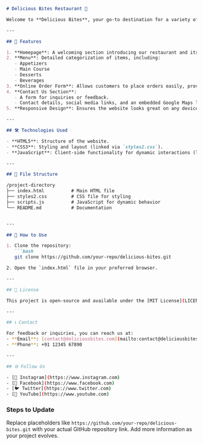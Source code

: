 ```markdown
# Delicious Bites Restaurant 🍴

Welcome to **Delicious Bites**, your go-to destination for a variety of delectable dishes and beverages. This website provides a complete experience of our restaurant, including our menu, online ordering, contact details, and more.

---

## 🌟 Features

1. **Homepage**: A welcoming section introducing our restaurant and its specialty.
2. **Menu**: Detailed categorization of items, including:
   - Appetizers
   - Main Course
   - Desserts
   - Beverages
3. **Online Order Form**: Allows customers to place orders easily, providing their details for delivery.
4. **Contact Us Section**:
   - A form for inquiries or feedback.
   - Contact details, social media links, and an embedded Google Maps location.
5. **Responsive Design**: Ensures the website looks great on any device.

---

## 🛠️ Technologies Used

- **HTML5**: Structure of the website.
- **CSS3**: Styling and layout (linked via `styles2.css`).
- **JavaScript**: Client-side functionality for dynamic interactions (linked via `scripts.js`).

---

## 📂 File Structure

/project-directory
├── index.html          # Main HTML file
├── styles2.css         # CSS file for styling
├── scripts.js          # JavaScript for dynamic behavior
└── README.md           # Documentation


---

## 🚀 How to Use

1. Clone the repository:
   ```bash
   git clone https://github.com/your-repo/delicious-bites.git

2. Open the `index.html` file in your preferred browser.

---

## 📜 License

This project is open-source and available under the [MIT License](LICENSE).

---

## 📞 Contact

For feedback or inquiries, you can reach us at:
- **Email**: [contact@deliciousbites.com](mailto:contact@deliciousbites.com)
- **Phone**: +91 12345 67890

---

## 🌐 Follow Us

- [📸 Instagram](https://www.instagram.com)
- [📘 Facebook](https://www.facebook.com)
- [🐦 Twitter](https://www.twitter.com)
- [🔼 YouTube](https://www.youtube.com)
```

### Steps to Update
Replace placeholders like `https://github.com/your-repo/delicious-bites.git` with your actual GitHub repository link. Add more information as your project evolves.
